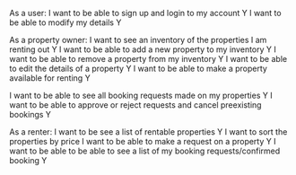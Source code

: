 As a user: 
  I want to be able to sign up and login to my account Y
  I want to be able to modify my details Y

As a property owner:
  I want to see an inventory of the properties I am renting out Y
  I want to be able to add a new property to my inventory Y
  I want to be able to remove a property from my inventory Y
  I want to be able to edit the details of a property Y
  I want to be able to make a property available for renting Y
  <!-- I want to be able to choose a property's available dates  -->
  I want to be able to see all booking requests made on my properties Y
  I want to be able to approve or reject requests and cancel preexisting bookings Y

As a renter:
  I want to be see a list of rentable properties Y
  I want to sort the properties by price 
  I want to be able to make a request on a property Y
  I want to be able to be able to see a list of my booking requests/confirmed booking Y